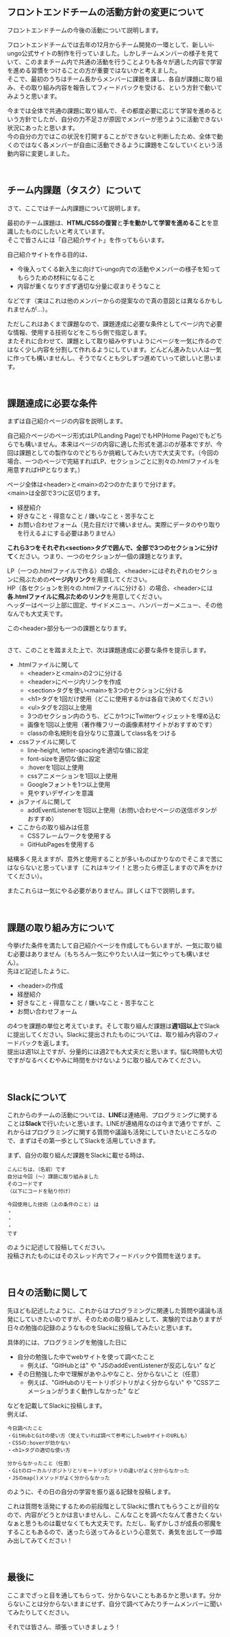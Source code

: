 ## フロントエンドチームの活動方針の変更について  

フロントエンドチームの今後の活動について説明します。  
  
フロントエンドチームでは去年の12月からチーム開発の一環として、新しいi-ungo公式サイトの制作を行っていました。しかしチームメンバーの様子を見ていて、このままチーム内で共通の活動を行うことよりも各々が適した内容で学習を進める習慣をつけることの方が重要ではないかと考えました。  
そこで、最初のうちはチーム長からメンバーに課題を課し、各自が課題に取り組み、その取り組み内容を報告してフィードバックを受ける、という方針で動いてみようと思います。  
  
今までは全体で共通の課題に取り組んで、その都度必要に応じて学習を進めるという方針でしたが、自分の力不足さが原因でメンバーが思うように活動できない状況にあったと思います。  
今の自分の力ではこの状況を打開することができないと判断したため、全体で動くのではなく各メンバーが自由に活動できるように課題をこなしていくという活動内容に変更しました。  
  
<br>
  
## チーム内課題（タスク）について  

さて、ここではチーム内課題について説明します。  
  
最初のチーム課題は、**HTML/CSSの復習**と**手を動かして学習を進めること**を意識したものにしたいと考えています。  
そこで皆さんには「自己紹介サイト」を作ってもらいます。  
  
自己紹介サイトを作る目的は、

- 今後入ってくる新入生に向けてi-ungo内での活動やメンバーの様子を知ってもらうための材料になること  
- 内容が重くなりすぎず適切な分量に収まりそうなこと

などです（実はこれは他のメンバーからの提案なので真の意図とは異なるかもしれませんが...）。  
  
ただしこれはあくまで課題なので、課題達成に必要な条件としてページ内で必要な情報、使用する技術などをこちら側で指定します。  
またそれに合わせて、課題として取り組みやすいようにページを一気に作るのではなく少し内容を分割して作れるようにしています。どんどん進みたい人は一気に作っても構いませんし、そうでなくとも少しずつ進めていって欲しいと思います。  
  
<br>

## 課題達成に必要な条件
  
まずは自己紹介ページの内容を説明します。  
  
自己紹介ページのページ形式はLP(Landing Page)でもHP(Home Page)でもどちらでも構いません。本来はページの内容に適した形式を選ぶのが基本ですが、今回は課題としての製作なのでどちらか挑戦してみたい方で大丈夫です。（今回の場合、一つのページで完結すればLP、セクションごとに別々の.htmlファイルを用意すればHPとなります。）
  
ページ全体は\<header>と\<main>の2つのかたまりで分けます。  
\<main>は全部で3つに区切ります。

- 経歴紹介
- 好きなこと・得意なこと / 嫌いなこと・苦手なこと
- お問い合わせフォーム（見た目だけで構いません。実際にデータのやり取りを行えるよにする必要はありません）

**これら3つをそれぞれ\<section>タグで囲んで、全部で3つのセクションに分けて**ください。つまり、一つのセクションが一個の課題となります。
  
LP（一つの.htmlファイルで作る）の場合、\<header>にはぞれぞれのセクションに飛ぶための**ページ内リンク**を用意してください。  
HP（各セクションを別々の.htmlファイルに分ける）の場合、\<header>には**各.htmlファイルに飛ぶためのリンク**を用意してください。  
ヘッダーはページ上部に固定、サイドメニュー、ハンバーガーメニュー、その他なんでも大丈夫です。

この\<header>部分も一つの課題となります。  
  
<br>
さて、このことを踏まえた上で、次は課題達成に必要な条件を提示します。  
  
- .htmlファイルに関して
    - \<header>と\<main>の2つに分ける
    - \<header>にページ内リンクを作成
    - \<section>タグを使い\<main>を3つのセクションに分ける
    - \<h1>タグを1回だけ使用（どこに使用するかは各自で決めてください）
    - \<ul>タグを2回以上使用
    - 3つのセクション内のうち、どこか1つにTwitterウィジェットを埋め込む
    - 画像を1回以上使用（著作権フリーの画像素材サイトがおすすめです）
    - classの命名規則を自分なりに意識してclass名をつける
- .cssファイルに関して
    - line-height, letter-spacingを適切な値に設定
    - font-sizeを適切な値に設定
    - :hoverを1回以上使用
    - cssアニメーションを1回以上使用
    - Googleフォントを1つ以上使用
    - 見やすいデザインを意識
- .jsファイルに関して
    - addEventListenerを1回以上使用（お問い合わせページの送信ボタンがおすすめ）
- ここからの取り組みは任意
    - CSSフレームワークを使用する
    - GitHubPagesを使用する

結構多く見えますが、意外と使用することが多いものばかりなのでそこまで苦にはならないと思っています（これはキツイ！と思ったら修正しますので声をかけてください）。  

またこれらは一気にやる必要がありません。詳しくは下で説明します。  
  
<br>

## 課題の取り組み方について  

今挙げた条件を満たして自己紹介ページを作成してもらいますが、一気に取り組む必要はありません（もちろん一気にやりたい人は一気にやっても構いません）。  
先ほど記述したように、  

- \<header>の作成
- 経歴紹介
- 好きなこと・得意なこと / 嫌いなこと・苦手なこと
- お問い合わせフォーム

の4つを課題の単位と考えています。そして取り組んだ課題は**週1回以上**でSlackに提出してください。Slackに提出されたものについては、取り組み内容のフィードバックを返します。  
提出は週1以上ですが、分量的には週2でも大丈夫だと思います。悩む時間も大切ですがなるべくむやみに時間をかけないように取り組んでみてください。  

<br>

## Slackについて

これからのチームの活動については、**LINE**は連絡用、プログラミングに関することは**Slack**で行いたいと思います。LINEが連絡用なのは今まで通りですが、これからはプログラミングに関する質問や議論も活発にしていきたいところなので、まずはその第一歩としてSlackを活用していきます。  
  
まず、自分の取り組んだ課題をSlackに載せる時は、
```
こんにちは、（名前）です
自分は今回（〜）課題に取り組みました
そのコードです
（以下にコードを貼り付け）

今回使用した技術（上の条件のこと）は
・
・
・
です
```
のように記述して投稿してください。  
投稿されたものにはそのスレッド内でフィードバックや質問を送ります。  

<br>

## 日々の活動に関して

先ほども記述したように、これからはプログラミングに関連した質問や議論も活発にしていきたいのですが、そのための取り組みとして、実験的ではありますが日々の勉強の記録のようなものをSlackに投稿してみたいと思います。  

具体的には、プログラミングを勉強した日に

- 自分の勉強した中でwebサイトを使って調べたこと
  - 例えば、"GitHubとは" や "JSのaddEventListenerが反応しない" など
- その日勉強した中で理解があやふやなこと、分からないこと（任意）
  - 例えば、"GitHubのリモートリポジトリがよく分からない" や "CSSアニメーションがうまく動作しなかった" など

などを記載してSlackに投稿します。  
例えば、
```
今日調べたこと
・GitHubとGitの使い方（覚えていれば調べて参考にしたwebサイトのURLも）
・CSSの:hoverが効かない
・<h1>タグの適切な使い方

分からなかったこと（任意）
・Gitのローカルリポジトリとリモートリポジトリの違いがよく分からなかった
・JSのmap()メソッドがよく分からなかった
```
のように、その日の自分の学習を振り返る記録を投稿します。  

これは質問を活発にするための前段階としてSlackに慣れてもらうことが目的なので、内容がどうとかは言いませんし、こんなことを調べたなんて書きたくないなぁと思うものは載せなくても大丈夫です。ただし、恥ずかしさが成長の邪魔をすることもあるので、迷ったら送ってみるという心意気で、勇気を出して一歩踏み出してみてください！  

<br>

## 最後に

ここまでざっと目を通してもらって、分からないこともあるかと思います。分からないことは分からないままにせず、自分で調べてみたりチームメンバーに聞いてみたりしてください。  

それでは皆さん、頑張っていきましょう！
